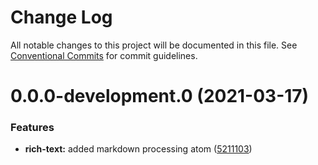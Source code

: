 # Change Log

All notable changes to this project will be documented in this file.
See [Conventional Commits](https://conventionalcommits.org) for commit guidelines.

# 0.0.0-development.0 (2021-03-17)


### Features

* **rich-text:** added markdown processing atom ([5211103](https://github.com/dusk-network/dusk-ui-kit/commit/52111037e5db77400905f69116506f4b86020f49))
